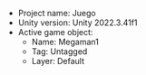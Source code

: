 <!-- UNITY CODE ASSIST INSTRUCTIONS START -->
- Project name: Juego
- Unity version: Unity 2022.3.41f1
- Active game object:
  - Name: Megaman1
  - Tag: Untagged
  - Layer: Default
<!-- UNITY CODE ASSIST INSTRUCTIONS END -->